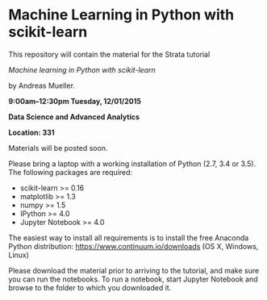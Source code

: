 # Machine Learning in Python with scikit-learn
This repository will contain the material for the Strata tutorial

*Machine learning in Python with scikit-learn*

by Andreas Mueller.

**9:00am–12:30pm Tuesday, 12/01/2015**

**Data Science and Advanced Analytics**

**Location: 331**


Materials will be posted soon.

Please bring a laptop with a working installation of Python (2.7, 3.4 or 3.5).
The following packages are required:

- scikit-learn >= 0.16
- matplotlib >= 1.3
- numpy >= 1.5
- IPython >= 4.0
- Jupyter Notebook >= 4.0

The easiest way to install all requirements is to install the free Anaconda Python distribution:
https://www.continuum.io/downloads (OS X, Windows, Linux)

Please download the material prior to arriving to the tutorial, and make sure you can run the notebooks.
To run a notebook, start Jupyter Notebook and browse to the folder to which you downloaded it.
